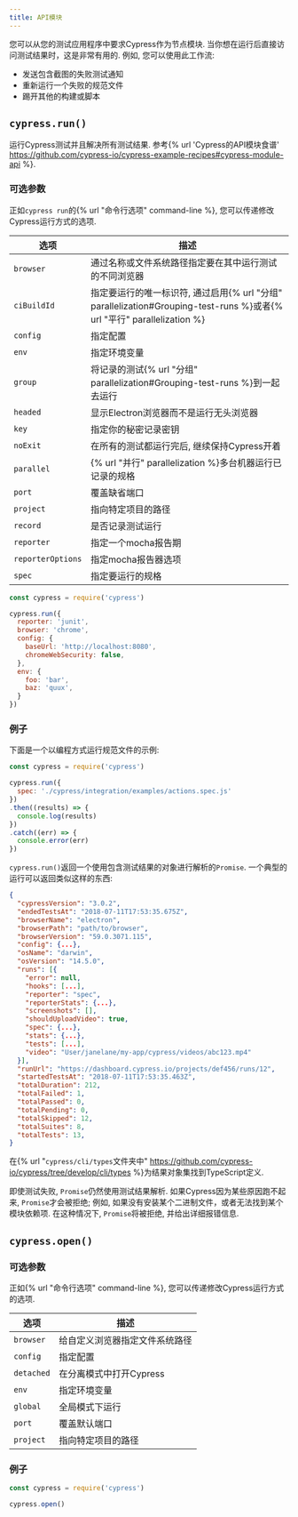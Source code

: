 ```yaml
---
title: API模块
---
```


您可以从您的测试应用程序中要求Cypress作为节点模块. 当你想在运行后直接访问测试结果时，这是非常有用的. 例如, 您可以使用此工作流:

- 发送包含截图的失败测试通知
- 重新运行一个失败的规范文件
- 踢开其他的构建或脚本

## `cypress.run()`

运行Cypress测试并且解决所有测试结果. 参考{% url 'Cypress的API模块食谱' https://github.com/cypress-io/cypress-example-recipes#cypress-module-api %}.

### 可选参数

正如`cypress run`的{% url "命令行选项" command-line %}, 您可以传递修改Cypress运行方式的选项.

选项 | 描述
------ |  ---------
`browser`  | 通过名称或文件系统路径指定要在其中运行测试的不同浏览器
`ciBuildId` | 指定要运行的唯一标识符, 通过启用{% url "分组" parallelization#Grouping-test-runs %}或者{% url "平行" parallelization %}
`config`  | 指定配置
`env`  | 指定环境变量
`group` | 将记录的测试{% url "分组" parallelization#Grouping-test-runs %}到一起去运行
`headed`  | 显示Electron浏览器而不是运行无头浏览器
`key`  | 指定你的秘密记录密钥
`noExit` | 在所有的测试都运行完后, 继续保持Cypress开着
`parallel` | {% url "并行" parallelization %}多台机器运行已记录的规格
`port`  | 覆盖缺省端口
`project` | 指向特定项目的路径
`record`  | 是否记录测试运行
`reporter`  | 指定一个mocha报告期
`reporterOptions`  | 指定mocha报告器选项
`spec`  | 指定要运行的规格

```javascript
const cypress = require('cypress')

cypress.run({
  reporter: 'junit',
  browser: 'chrome',
  config: {
    baseUrl: 'http://localhost:8080',
    chromeWebSecurity: false,
  },
  env: {
    foo: 'bar',
    baz: 'quux',
  }
})
```

### 例子

下面是一个以编程方式运行规范文件的示例:

```js
const cypress = require('cypress')

cypress.run({
  spec: './cypress/integration/examples/actions.spec.js'
})
.then((results) => {
  console.log(results)
})
.catch((err) => {
  console.error(err)
})
```

`cypress.run()`返回一个使用包含测试结果的对象进行解析的`Promise`. 一个典型的运行可以返回类似这样的东西:

```json
{
  "cypressVersion": "3.0.2",
  "endedTestsAt": "2018-07-11T17:53:35.675Z",
  "browserName": "electron",
  "browserPath": "path/to/browser",
  "browserVersion": "59.0.3071.115",
  "config": {...},
  "osName": "darwin",
  "osVersion": "14.5.0",
  "runs": [{
    "error": null,
    "hooks": [...],
    "reporter": "spec",
    "reporterStats": {...},
    "screenshots": [],
    "shouldUploadVideo": true,
    "spec": {...},
    "stats": {...},
    "tests": [...],
    "video": "User/janelane/my-app/cypress/videos/abc123.mp4"
  }],
  "runUrl": "https://dashboard.cypress.io/projects/def456/runs/12",
  "startedTestsAt": "2018-07-11T17:53:35.463Z",
  "totalDuration": 212,
  "totalFailed": 1,
  "totalPassed": 0,
  "totalPending": 0,
  "totalSkipped": 12,
  "totalSuites": 8,
  "totalTests": 13,
}
```

在{% url "`cypress/cli/types`文件夹中" https://github.com/cypress-io/cypress/tree/develop/cli/types %}为结果对象集找到TypeScript定义.

即使测试失败, `Promise`仍然使用测试结果解析. 如果Cypress因为某些原因跑不起来, `Promise`才会被拒绝; 例如, 如果没有安装某个二进制文件，或者无法找到某个模块依赖项. 在这种情况下, `Promise`将被拒绝, 并给出详细报错信息.

## `cypress.open()`

### 可选参数

正如{% url "命令行选项" command-line %}, 您可以传递修改Cypress运行方式的选项.

选项 | 描述
------ | ---------
`browser` | 给自定义浏览器指定文件系统路径
`config`  | 指定配置
`detached` | 在分离模式中打开Cypress
`env`  | 指定环境变量
`global` | 全局模式下运行
`port`  | 覆盖默认端口
`project` | 指向特定项目的路径

### 例子

```javascript
const cypress = require('cypress')

cypress.open()
```

